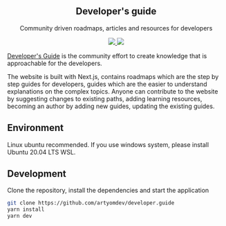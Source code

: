 <p align="center">
  <h2 align="center">Developer's guide</h2>
  <p align="center">Community driven roadmaps, articles and resources for developers<p>
  <p align="center">
    <a href="https://developerguide.herokuapp.com/guides">
    	<img src="https://img.shields.io/badge/-Guides-0a0a0a.svg?style=flat&colorA=0a0a0a" />
    </a>
    <a href="https://developerguide.herokuapp.com/roadmaps">
    	<img src="https://img.shields.io/badge/-Roadmaps-0a0a0a.svg?style=flat&colorA=0a0a0a" />
    </a>
  </p>
</p>

[Developer's Guide](https://github.com/artyomdev/developer.guide) is the community effort to create knowledge that is approachable for the developers. 

The website is built with Next.js, contains roadmaps which are the step by step guides for developers, guides which are the easier to understand explanations on the complex topics. Anyone can contribute to the website by suggesting changes to existing paths, adding learning resources, becoming an author by adding new guides, updating the existing guides.

## Environment

Linux ubuntu recommended.
If you use windows system, please install Ubuntu 20.04 LTS WSL.

## Development

Clone the repository, install the dependencies and start the application

```bash
git clone https://github.com/artyomdev/developer.guide
yarn install
yarn dev
```


